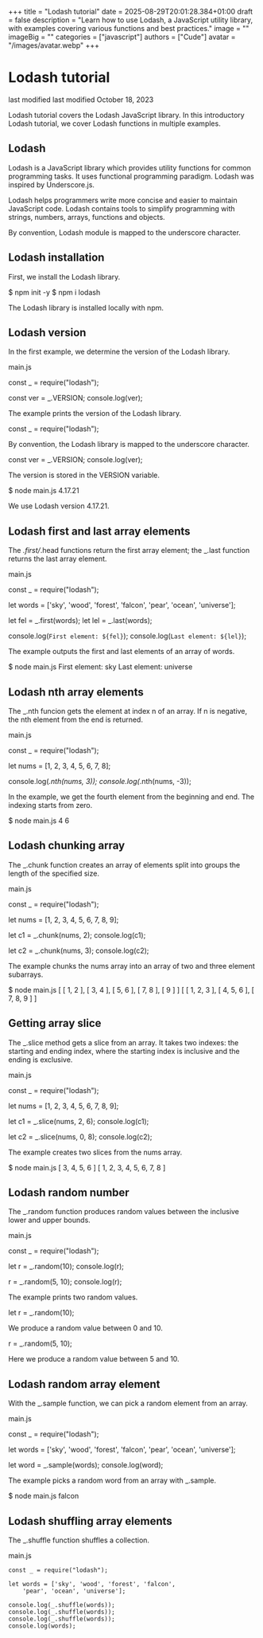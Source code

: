 +++
title = "Lodash tutorial"
date = 2025-08-29T20:01:28.384+01:00
draft = false
description = "Learn how to use Lodash, a JavaScript utility library, with examples covering various functions and best practices."
image = ""
imageBig = ""
categories = ["javascript"]
authors = ["Cude"]
avatar = "/images/avatar.webp"
+++

# Lodash tutorial

last modified last modified October 18, 2023

 

Lodash tutorial covers the Lodash JavaScript library. In this introductory
Lodash tutorial, we cover Lodash functions in multiple examples.

## Lodash

Lodash is a JavaScript library which provides utility functions for
common programming tasks. It uses functional programming paradigm. Lodash was
inspired by Underscore.js.

Lodash helps programmers write more concise and easier to maintain JavaScript
code. Lodash contains tools to simplify programming with strings, numbers,
arrays, functions and objects.

By convention, Lodash module is mapped to the underscore character.

## Lodash installation

First, we install the Lodash library.

$ npm init -y
$ npm i lodash

The Lodash library is installed locally with npm.

## Lodash version

In the first example, we determine the version of the Lodash library.

main.js
  

const _ = require("lodash");

const ver = _.VERSION;
console.log(ver);

The example prints the version of the Lodash library.

const _ = require("lodash");

By convention, the Lodash library is mapped to the underscore character.

const ver = _.VERSION;
console.log(ver);

The version is stored in the VERSION variable.

$ node main.js
4.17.21

We use Lodash version 4.17.21.

## Lodash first and last array elements

The _.first/_.head functions return the first
array element; the _.last function returns the last array element.

main.js
  

const _ = require("lodash");

let words = ['sky', 'wood', 'forest', 'falcon',
    'pear', 'ocean', 'universe'];

let fel = _.first(words);
let lel = _.last(words);

console.log(`First element: ${fel}`);
console.log(`Last element: ${lel}`);

The example outputs the first and last elements of an array of words.

$ node main.js
First element: sky
Last element: universe

## Lodash nth array elements

The _.nth funcion gets the element at index n of an array. If n is
negative, the nth element from the end is returned.

main.js
  

const _ = require("lodash");

let nums = [1, 2, 3, 4, 5, 6, 7, 8];

console.log(_.nth(nums, 3));
console.log(_.nth(nums, -3));

In the example, we get the fourth element from the beginning and end. The
indexing starts from zero.

$ node main.js
4
6

## Lodash chunking array

The _.chunk function creates an array of elements split into
groups the length of the specified size.

main.js
  

const _ = require("lodash");

let nums = [1, 2, 3, 4, 5, 6, 7, 8, 9];

let c1 = _.chunk(nums, 2);
console.log(c1);

let c2 = _.chunk(nums, 3);
console.log(c2);

The example chunks the nums array into an array of two and three
element subarrays.

$ node main.js
[ [ 1, 2 ], [ 3, 4 ], [ 5, 6 ], [ 7, 8 ], [ 9 ] ]
[ [ 1, 2, 3 ], [ 4, 5, 6 ], [ 7, 8, 9 ] ]

## Getting array slice

The _.slice method gets a slice from an array. It takes two
indexes: the starting and ending index, where the starting index is inclusive
and the ending is exclusive.

main.js
  

const _ = require("lodash");

let nums = [1, 2, 3, 4, 5, 6, 7, 8, 9];

let c1 = _.slice(nums, 2, 6);
console.log(c1);

let c2 = _.slice(nums, 0, 8);
console.log(c2);

The example creates two slices from the nums array.

$ node main.js
[ 3, 4, 5, 6 ]
[ 1, 2, 3, 4, 5, 6, 7, 8 ]

## Lodash random number

The _.random function produces random values between the inclusive
lower and upper bounds.

main.js
  

const _ = require("lodash");

let r = _.random(10);
console.log(r);

r = _.random(5, 10);
console.log(r);

The example prints two random values.

let r = _.random(10);

We produce a random value between 0 and 10.

r = _.random(5, 10);

Here we produce a random value between 5 and 10.

## Lodash random array element

With the _.sample function, we can pick a random
element from an array.

main.js
  

const _ = require("lodash");

let words = ['sky', 'wood', 'forest', 'falcon',
    'pear', 'ocean', 'universe'];

let word = _.sample(words);
console.log(word);

The example picks a random word from an array with _.sample.

$ node main.js
falcon

## Lodash shuffling array elements

The _.shuffle function shuffles a collection.

main.js
  

```
const _ = require("lodash");

let words = ['sky', 'wood', 'forest', 'falcon',
    'pear', 'ocean', 'universe'];

console.log(_.shuffle(words));
console.log(_.shuffle(words));
console.log(_.shuffle(words));
console.log(words);

```